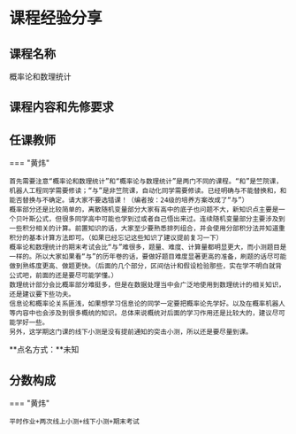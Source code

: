 # 课程经验分享

## 课程名称
概率论和数理统计  
## 课程内容和先修要求

## 任课教师

=== "黄炜"

    首先需要注意“概率论和数理统计”和“概率论与数理统计”是两门不同的课程。“和”是竺院课，机器人工程同学需要修读；“与”是非竺院课，自动化同学需要修读。已经明确与不能替换和，和能否替换与不确定。请大家不要选错课！（编者按：24级的培养方案改成了“与”）
    概率部分还是比较简单的，离散随机变量部分大家有高中的底子也问题不大，新知识点主要是一个贝叶斯公式，但很多同学高中可能也学到过或者自己悟出来过。连续随机变量部分主要涉及到一些积分相关的计算。前置知识的话，大家至少要熟悉排列组合，并会使用分部积分法并知道重积分的基本计算方法即可。（如果已经忘记这些知识了建议提前复习一下）
    概率论和数理统计的期末考试会比“与”难很多，题量、难度、计算量都明显更大，而小测题目是一样的。所以大家如果看“与”的历年卷的话，要做好题目难度显著更高的准备，刷题的话尽可能做到熟练度更高、做题更快。（后面的几个部分，区间估计和假设检验那些，实在学不明白就背公式吧，前面的还是要尽可能学懂。）
    数理统计部分会比概率部分难挺多，但是在数据处理当中会广泛地使用到数理统计的相关知识，还是建议要下些功夫。
    信息论和概率论关系匪浅，如果想学习信息论的同学一定要把概率论先学好。以及在概率机器人等内容中也会涉及到很多概统的知识。总体来说概统对后面的学习作用还是比较大的，建议尽可能学好一些。
    另外，这学期这门课的线下小测是没有提前通知的突击小测，所以还是要尽量到课。

**点名方式：**未知

## 分数构成

=== "黄炜"

    平时作业+两次线上小测+线下小测+期末考试
